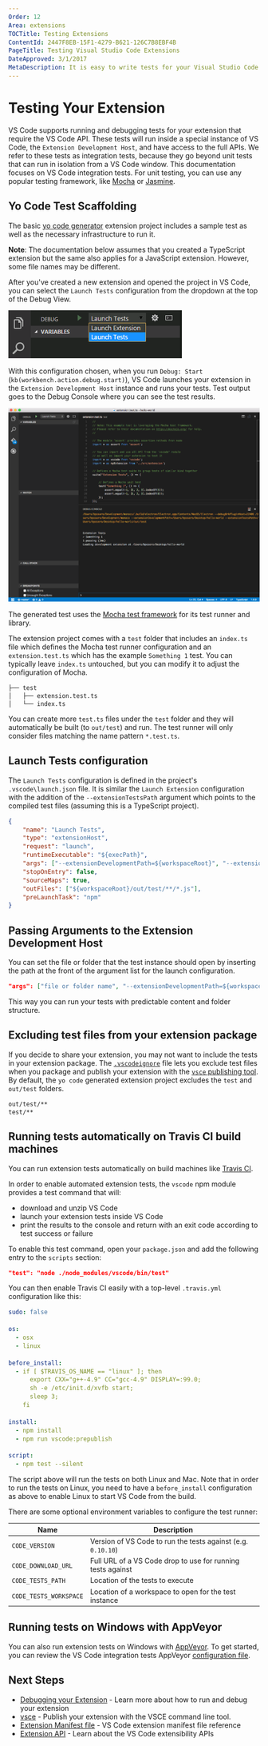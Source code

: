 ```yaml
---
Order: 12
Area: extensions
TOCTitle: Testing Extensions
ContentId: 2447F8EB-15F1-4279-B621-126C7B8EBF4B
PageTitle: Testing Visual Studio Code Extensions
DateApproved: 3/1/2017
MetaDescription: It is easy to write tests for your Visual Studio Code extension (plug-in).  The Yo Code extension generator scaffolds the necessary settings to run and debug your extension tests directly in Visual Studio Code.
---
```

# Testing Your Extension

VS Code supports running and debugging tests for your extension that require the VS Code API. These tests will run inside a special instance of VS Code, the `Extension Development Host`, and have access to the full APIs. We refer to these tests as integration tests, because they go beyond unit tests that can run in isolation from a VS Code window. This documentation focuses on VS Code integration tests. For unit testing, you can use any popular testing framework, like [Mocha](http://mochajs.org/) or [Jasmine](http://jasmine.github.io/).

## Yo Code Test Scaffolding

The basic [yo code generator](/docs/extensions/yocode.md) extension project includes a sample test as well as the necessary infrastructure to run it.

**Note**: The documentation below assumes that you created a TypeScript extension but the same also applies for a JavaScript extension. However, some file names may be different.

After you've created a new extension and opened the project in VS Code, you can select the `Launch Tests` configuration from the dropdown at the top of the Debug View.

![launch tests](images/testing-extensions/launch-tests.png)

With this configuration chosen, when you run `Debug: Start` (`kb(workbench.action.debug.start)`), VS Code launches your extension in the `Extension Development Host` instance and runs your tests. Test output goes to the Debug Console where you can see the test results.

![test output](images/testing-extensions/test-output.png)

The generated test uses the [Mocha test framework](http://mochajs.org/) for its test runner and library.

The extension project comes with a `test` folder that includes an `index.ts` file which defines the Mocha test runner configuration and an `extension.test.ts` which has the example `Something 1` test. You can typically leave `index.ts` untouched, but you can modify it to adjust the configuration of Mocha.

```
├── test
│   ├── extension.test.ts
│   └── index.ts
```

You can create more `test.ts` files under the `test` folder and they will automatically be built (to `out/test`) and run. The test runner will only consider files matching the name pattern `*.test.ts`.

## Launch Tests configuration

The `Launch Tests` configuration is defined in the project's `.vscode\launch.json` file.  It is similar the `Launch Extension` configuration with the addition of the `--extensionTestsPath` argument which points to the compiled test files (assuming this is a TypeScript project).

```json
{
    "name": "Launch Tests",
    "type": "extensionHost",
    "request": "launch",
    "runtimeExecutable": "${execPath}",
    "args": ["--extensionDevelopmentPath=${workspaceRoot}", "--extensionTestsPath=${workspaceRoot}/out/test" ],
    "stopOnEntry": false,
    "sourceMaps": true,
    "outFiles": ["${workspaceRoot}/out/test/**/*.js"],
    "preLaunchTask": "npm"
}
```

## Passing Arguments to the Extension Development Host

You can set the file or folder that the test instance should open by inserting the path at the front of the argument list for the launch configuration.

```json
"args": ["file or folder name", "--extensionDevelopmentPath=${workspaceRoot}", "--extensionTestsPath=${workspaceRoot}/out/test" ],
```

This way you can run your tests with predictable content and folder structure.

## Excluding test files from your extension package

If you decide to share your extension, you may not want to include the tests in your extension package.  The [`.vscodeignore`](/docs/extensions/publish-extension.md#advance-usage) file lets you exclude test files when you package and publish your extension with the [`vsce` publishing tool](/docs/extensions/publish-extension.md).  By default, the `yo code` generated extension project excludes the `test` and `out/test` folders.

```
out/test/**
test/**
```

## Running tests automatically on Travis CI build machines

You can run extension tests automatically on build machines like [Travis CI](http://travis-ci.org).

In order to enable automated extension tests, the `vscode` npm module provides a test command that will:

* download and unzip VS Code
* launch your extension tests inside VS Code
* print the results to the console and return with an exit code according to test success or failure

To enable this test command, open your `package.json` and add the following entry to the `scripts` section:

```json
"test": "node ./node_modules/vscode/bin/test"
```

You can then enable Travis CI easily with a top-level `.travis.yml` configuration like this:

```yml
sudo: false

os:
  - osx
  - linux

before_install:
  - if [ $TRAVIS_OS_NAME == "linux" ]; then
      export CXX="g++-4.9" CC="gcc-4.9" DISPLAY=:99.0;
      sh -e /etc/init.d/xvfb start;
      sleep 3;
    fi

install:
  - npm install
  - npm run vscode:prepublish

script:
  - npm test --silent
```

The script above will run the tests on both Linux and Mac. Note that in order to run the tests on Linux, you need to have
a `before_install` configuration as above to enable Linux to start VS Code from the build.

There are some optional environment variables to configure the test runner:

| Name        | Description       |
| ------------|-------------------|
| `CODE_VERSION` | Version of VS Code to run the tests against (e.g. `0.10.10`) |
| `CODE_DOWNLOAD_URL` | Full URL of a VS Code drop to use for running tests against |
| `CODE_TESTS_PATH` | Location of the tests to execute |
| `CODE_TESTS_WORKSPACE` | Location of a workspace to open for the test instance |

## Running tests on Windows with AppVeyor

You can also run extension tests on Windows with [AppVeyor](http://www.appveyor.com/). To get started, you can review the VS Code integration tests AppVeyor [configuration file](https://github.com/Microsoft/vscode/blob/master/appveyor.yml).

## Next Steps

* [Debugging your Extension](/docs/extensions/debugging-extensions.md) - Learn more about how to run and debug your extension
* [vsce](/docs/extensions/publish-extension.md) - Publish your extension with the VSCE command line tool.
* [Extension Manifest file](/docs/extensionAPI/extension-manifest.md) - VS Code extension manifest file reference
* [Extension API](/docs/extensionAPI/overview.md) - Learn about the VS Code extensibility APIs